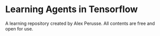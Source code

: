 # Learning Agents in Tensorflow

A learning repository created by Alex Perusse.  All contents are free and open for use. 